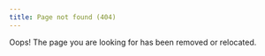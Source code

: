 ```yaml
---
title: Page not found (404)
---
```


Oops! The page you are looking for has been removed or relocated.
